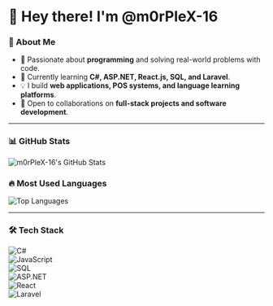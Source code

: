 # 👋 Hey there! I'm @m0rPleX-16  

### 🚀 About Me  
- 👀 Passionate about **programming** and solving real-world problems with code.  
- 🌱 Currently learning **C#, ASP.NET, React.js, SQL, and Laravel**.  
- 💡 I build **web applications, POS systems, and language learning platforms**.  
- 💞️ Open to collaborations on **full-stack projects and software development**.  

---

### 📊 GitHub Stats  
![m0rPleX-16's GitHub Stats](https://github-readme-stats.vercel.app/api?username=m0rPleX-16&show_icons=true&theme=radical)  

### 🔥 Most Used Languages  
![Top Languages](https://github-readme-stats.vercel.app/api/top-langs/?username=m0rPleX-16&layout=compact&theme=radical)  

---

### 🛠️ Tech Stack  
![C#](https://img.shields.io/badge/C%23-239120?style=for-the-badge&logo=c-sharp&logoColor=white)  
![JavaScript](https://img.shields.io/badge/JavaScript-F7DF1E?style=for-the-badge&logo=javascript&logoColor=black)  
![SQL](https://img.shields.io/badge/SQL-CC2927?style=for-the-badge&logo=microsoft-sql-server&logoColor=white)  
![ASP.NET](https://img.shields.io/badge/ASP.NET-5C2D91?style=for-the-badge&logo=dotnet&logoColor=white)  
![React](https://img.shields.io/badge/React-61DAFB?style=for-the-badge&logo=react&logoColor=black)  
![Laravel](https://img.shields.io/badge/Laravel-FF2D20?style=for-the-badge&logo=laravel&logoColor=white)  
